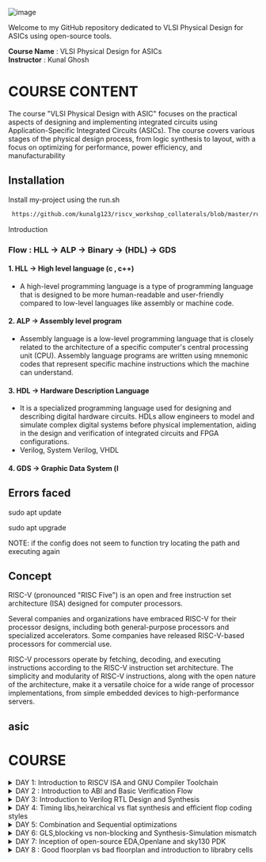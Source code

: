 ![image](https://github.com/VardhanSuroshi/pes_asic_class/assets/132068498/33403244-c9dd-4aef-a022-da52e2eef51c)

Welcome to my GitHub repository dedicated to VLSI Physical Design for ASICs using open-source tools.

**Course Name** : VLSI Physical Design for ASICs  
**Instructor** : Kunal Ghosh 


# COURSE CONTENT



The course "VLSI Physical Design with ASIC" focuses on the practical aspects of designing and implementing integrated circuits using Application-Specific Integrated Circuits (ASICs). The course covers various stages of the physical design process, from logic synthesis to layout, with a focus on optimizing for performance, power efficiency, and manufacturability


## Installation

Install my-project using the run.sh 


```bash
 https://github.com/kunalg123/riscv_workshop_collaterals/blob/master/run.sh#L13
```

 Introduction
### Flow : HLL -> ALP -> Binary -> (HDL) -> GDS
#### 1. HLL -> High level language (c , c++) 
- A high-level programming language is a type of programming language that is designed to be more human-readable and user-friendly compared to low-level languages like assembly or machine code.

#### 2. ALP -> Assembly level program
- Assembly language is a low-level programming language that is closely related to the architecture of a specific computer's central processing unit (CPU). Assembly language programs are written using mnemonic codes that represent specific machine instructions which the machine can understand.

#### 3. HDL -> Hardware Description Language
- It is a specialized programming language used for designing and describing digital hardware circuits. HDLs allow engineers to model and simulate complex digital systems before physical implementation, aiding in the design and verification of integrated circuits and FPGA configurations.
- Verilog, System Verilog, VHDL

#### 4. GDS -> Graphic Data System (l

## Errors faced
sudo apt update

sudo apt upgrade

NOTE: if the config does not seem to function try locating the path and executing again

## Concept  
RISC-V (pronounced "RISC Five") is an open and free instruction set architecture (ISA) designed for computer processors.

Several companies and organizations have embraced RISC-V for their processor designs, including both general-purpose processors and specialized accelerators. Some companies have released RISC-V-based processors for commercial use.

RISC-V processors operate by fetching, decoding, and executing instructions according to the RISC-V instruction set architecture. The simplicity and modularity of RISC-V instructions, along with the open nature of the architecture, make it a versatile choice for a wide range of processor implementations, from simple embedded devices to high-performance servers.

## asic

# COURSE 
<details>
<summary>DAY 1: Introduction to RISCV ISA and GNU Compiler Toolchain</summary>
<br>

## Introduction to Risc-v Basic Keywords
- **Instruction Set Architecture(ISA)**
  - An Instruction Set Architecture (ISA) refers to the set of instructions that a computer's central processing unit (CPU) can understand and execute. It defines the interface between software and hardware, specifying the operations that a CPU can perform, the data types it can manipulate, and the memory addressing modes it supports.

- **Risc-V ISA**
  - Risc-V ISA is an open-source ISA that has simpler and fixed length instructions that allows us to create custom processors for specific needs without being tied to proprietary architectures
 
- **Tools Used for the flow**
  - As we are aware of the flow, we will be using Risc-v ISA ALP and the RTL used will be picorv32a (We will be using rv64i during initial stages)

# Goal : Any High level Program that is written should be able to get executed in our CHIP

### List of well-known extensions present in Risc-V ISA

``` rv32i``` ``` rv64i``` ```rv32imc``` ```rv64imc``` ```rv32imafdc``` ```rv64imafdc``` ```rv32imcb``` ```rv64imcb``` ```rv32imc_sv32``` ```rv64gcv```

### Extensions and their Applications

- **I (Integer)** :The I set includes the base integer instruction set for RISC-V. It provides fundamental integer arithmetic and logical operations, data movement, and control flow instructions.
  - ADD, SUB, AND, OR, XOR, ADDI, SLTI, JAL, BEQ, LW

- **M (Multiply and Divide)** : The M set adds integer multiplication and division instructions to the base integer set. These instructions are particularly useful for arithmetic-heavy computations.
  - MUL, MULH, DIV, REM
  
- **A (Atomic)** : The A set introduces atomic memory access instructions. These instructions enable multiple operations on memory locations to be performed atomically, ensuring that other processors or threads cannot observe intermediate states.
  - LR (Load-Reserved), SC (Store-Conditional), AMO (Atomic Memory Operation)
  
- **F (Single-Precision Floating-Point)**: The F set adds single-precision floating-point instructions. These instructions enable arithmetic operations on 32-bit floating-point numbers.
  - FADD.S, FSUB.S, FMUL.S, FDIV.S, FCVT.W.S, FCVT.S.W

- **D (Double-Precision Floating-Point)** : The D set includes double-precision floating-point instructions. These instructions allow arithmetic operations on 64-bit floating-point numbers.
  - FADD.D, FSUB.D, FMUL.D, FDIV.D, FCVT.W.D, FCVT.D.W

- **C (Compressed)** : The C set introduces a compressed instruction format that reduces the size of code. Compressed instructions maintain the same functionality as their non-compressed counterparts but use shorter encodings.
  - C.ADDI4SPN, C.LWSP, C.ADDI, C.SW, C.JALR, C.BEQZ

- **G (Atomic and Lock-Free Operations)** : The G set, also known as the "GAS Set," is an alternative to the A set. It focuses on providing atomic and lock-free instructions to simplify hardware implementation.
  - LRV (Load-Reserved Variant), SCV (Store-Conditional Variant), AMO (Atomic Memory Operation Variants)

- **V (Vector)** :The V set adds vector instructions to the ISA, enabling Single Instruction, Multiple Data (SIMD) operations. These instructions allow efficient parallel processing of data elements in vectors.
  - VADD, VMUL, VFMADD, VLW, VSW

- **S (Supervisor)** : The S set, often used in privileged modes, includes instructions for managing and interacting with the supervisor-level operations of the system, such as handling exceptions and interrupts.
  - ECALL, EBREAK, SRET, MRET, WFI

- **B (Bit Manipulation)** : The B set introduces instructions for bit manipulation operations, allowing efficient manipulation of individual bits in registers and memory.
  - ANDI, ORI, XORI, SLLI, SRLI, SRAI

## 1. Create a simple C program That calculates sum from 1 to N -> sum_1_to_N.c

_____Compile it using C compiler_____
```
gcc sum_1_to_N.c -o 1_to_N.o![lab_sum_num_from_1_to_100](https://github.com/rohithgopakumar/pes_asic_class/assets/131611312/8e800ff1-24dd-4930-95e9-53f92bd31abd)

./1_to_N.o
```

-o allows you to name your output file

![lab_sum_num_from_1_to_100](https://github.com/rohithgopakumar/pes_asic_class/assets/131611312/072365ec-265a-400e-bc65-f32be04a9f37)




_____compile using riscv compiler and view the output_____
```
riscv64-unknown-elf-gcc -O1 -mabi=lp64 -march=rv64i -o 1_to_N.o sum_1_to_N.c
spike pk 1_to_N.o
```
![sum_1_to_n_lab](https://github.com/rohithgopakumar/pes_asic_class/assets/131611312/6dfaa541-fba5-4a51-9978-1c9932e99007)


- ```-O<number>``` : level of optimisation required
- ```-mabi``` : specifies the ABI (Application Binary Interface) to be used during code generation according to the requirements
- ```-march``` : specifies target architecture

_______We can check the different options available for all these fields using the commands_______ 
go to the directory where riscv64-unkonwn-elf is present
- -O1 : ``` riscv64-unkonwn-elf --help=optimizer```
- -mabi : ```riscv64-unknown-elf-gcc --target-help```
- -march : ```riscv64-unknown-elf-gcc --target-help```

_____To view the disassembled ALP code_____
```
riscv64-unknown-elf-objdump -d 1_to_N.o
```






## Integer number Representation (n-bit)

- Range of Unsigned numbers : [0, (2^n)-1 ]
- ![unsigned_lab](https://github.com/rohithgopakumar/pes_asic_class/assets/131611312/2aa9e4b2-c160-47f3-8667-a0cc5092d685)
* Range of signed numbes : Positive : [0 , 2^(n-1)-1]
                         Negative : [-1 to 2^(n-1)]
  ![signed](https://github.com/rohithgopakumar/pes_asic_class/assets/131611312/d2940e07-5d9a-4aa6-a9d6-1d1ce63b59b9)
  



</details>
<details>
<summary>DAY 2 : Introduction to ABI and Basic Verification Flow </summary>
<br>

## BASICS :

Instructions that act on signed or unsigned integers are called Base Integer Instructions
There are 47 Base Integer Instructions present in RISC-V ISA

### Types of Instruction based on encoding format

1. **R-Type (Register-Type):**
   - These instructions operate on registers and have a fixed format for their operands.
   - Examples: ADD, SUB, AND, OR, XOR, SLL, SRL, SRA, SLT, SLTU

2. **I-Type (Immediate-Type):**
   - These instructions have an immediate operand and one register operand.
   - Examples: ADDI, SLTI, SLTIU, XORI, ORI, ANDI, SLLI, SRLI, SRAI, LB, LH, LW, LBU, LHU, JALR

3. **S-Type (Store-Type):**
   - These instructions are used for storing values from registers to memory.
   - Examples: SB, SH, SW

4. **B-Type (Branch-Type):**
   - These instructions perform conditional branching based on comparisons.
   - Examples: BEQ, BNE, BLT, BGE, BLTU, BGEU

5. **U-Type (Upper Immediate-Type):**
   - These instructions have a larger immediate field for encoding larger constants.
   - Examples: LUI, AUIPC

6. **J-Type (Jump-Type):**
   - These instructions are used for unconditional jumps and function calls.
   - Examples: JAL



1. **Opcode [7] :** The opcode is a field within a machine language instruction that indicates the operation to be performed by the instruction. It defines the type of operation, such as arithmetic, logic, memory access, or control flow. Opcodes are used by the CPU to determine how to execute the instruction.

2. **rd (Destination Register) [5]:** The "rd" field represents the destination register in an assembly language instruction. It indicates the register where the result of the operation will be stored. After executing the instruction, the computed value will be placed in this register.

3. **rs1 (Source Register 1) [5]:** The "rs1" field represents the first source register in an assembly language instruction. It indicates the register that holds the value used in the operation. For instructions that involve two operands, "rs1" typically corresponds to the first operand.

4. **rs2 (Source Register 2) [5]:** The "rs2" field represents the second source register in an assembly language instruction. It indicates the register that holds the value used in the operation. For instructions that involve three operands, "rs2" typically corresponds to the second operand.

5. **func7 and func3 (Function Fields)[7] [3]:** These fields further refine the operation specified by the opcode. The "func7" field is used to distinguish different variations of instructions within the same opcode category. The "func3" field is used to specify a more specific operation within the opcode category. Together, these fields allow for a finer level of instruction differentiation.

6. **imm (Immediate Value):** The "imm" field represents an immediate value that is part of the instruction. Immediate values are constants that are embedded within the instruction itself. They can be used for various purposes, such as specifying offsets, constants, or small data values directly within the instruction.


#### ABI : Application Binary Interface

The instructions generated by compiler using a target ISA can be accessed by OS and User directly
- The parts of ISA accessible to User : User ISA
- The parts of ISA accessible to OS : system ISA
The access is done using Sysytem calls with the help of ABI

==> If we want to access hardware resources of processor, it has to be done via registers using ABI(names)

### ABI Names : 
- ABI names for registers serve as a standardized way to designate the purpose and usage of specific registers within a software ecosystem. These names play a critical role in maintaining compatibility, optimizing code generation, and facilitating communication between different software components.


![1to9_custom](https://github.com/rohithgopakumar/pes_asic_class/assets/131611312/dc5f88bc-5cba-4a68-97f6-5f908edf614c)


![lab2](https://github.com/rohithgopakumar/pes_asic_class/assets/131611312/fef9dc71-cea0-49a3-9e5c-2407c1eb73fc)

# Labwork using ABI Function Calls
## Algorithm for C Program using ASM
- Incorporating assembly language code into a C program can be done using inline assembly or by linking separate assem    ers from memory

To store 64 bits of data from mem to reg, we use 8*8bit stores ie., m[0],m[1]......m[7].

    RISC-V uses Little Endian format to store the data ie., Least significant Byte is stored in m[0]

DAY 1: Ibly files with your C code.
- When you call an assembly function from your C code, the C calling convention is followed, including pushing arguments onto the stack or passing them in registers as required.
- The program executes the assembly function, following the assembly instructions you've provided.

![image](https://github.com/RohithNagesh/pes_asic_class/assets/103078929/1d76b7ef-cac9-4331-9190-31af36525e0c)

## Review ASM Function Calls
- You write your C code in one file and your assembly code in a separate file.
- In the assembly file, you declare assembly functions with appropriate signatures that match the calling conventions of your platform.


#### Data can be stored in register by 2 methods
1. Directly store in registers
2. Store into registers from memory


To store 64 bits of data from mem to reg, we use 8*8bit stores ie., m[0],m[1]......m[7]. 

- ___RISC-V uses Little Endian format to store the data ie., Least significant Byte is stored in m[0]___










## RTL design using Verilog with SKY130 Technology 

# COURSE 

</details>
<details>
<summary>DAY 3: Introduction to Verilog RTL Design and Synthesis </summary>
<br>


 
Welcome to the Verilog RTL Design and Synthesis guide! On this day, we'll cover the basics of Verilog and get you started on your journey in digital design.

## Table of Contents

- [What is Verilog?](#what-is-verilog)
- [Key Concepts](#key-concepts)

## What is Verilog?

Verilog is a hardware description language used for designing digital systems at various levels of abstraction. It allows engineers to describe the behavior and structure of digital circuits, making it an essential tool in the field of digital design.

## Key Concepts

- **Modules:** In Verilog, designs are organized into modules, which represent functional blocks of a circuit.

- **Signals:** Signals are used to model inputs, outputs, and internal connections in a module.

- **Registers:** Verilog designs often involve flip-flops and registers, which store and manipulate data.

- **Combination and Sequential Logic:** Verilog supports both combinational logic (where outputs depend only on current inputs) and sequential logic (where outputs depend on current inputs and previous state).



## Overview

This repository contains the Verilog design files for a multiplexer called "good_mux_1". It also includes instructions for synthesis and simulation using GTKWave.

## Table of Contents

1. [Prerequisites](#prerequisites)
2. [Design Files](#design-files)
3. [Synthesis](#synthesis)
4. [Simulation](#simulation)
5. [License](#license)

## Prerequisites

Before you begin, ensure you have the following installed:

- A Verilog synthesis tool (e.g., Xilinx Vivado, Synopsys Design Compiler).
- A Verilog simulation tool (e.g., ModelSim).
- GTKWave for waveform viewing.
- (Add any other prerequisites specific to your project)

## Design Files

The design consists of the following Verilog files:

- `good_mux_1.v`: The main multiplexer module.

![good_mux_1_](https://github.com/rohithgopakumar/pes_asic_class/assets/131611312/8613bb15-ecda-4797-8576-c89a99a08e82)



![verilog_files](https://github.com/rohithgopakumar/pes_asic_class/assets/131611312/5085e450-aed2-4d78-8ab8-84bcb775fd26)

## Synthesis

To synthesize the "good_mux_1" design using your preferred synthesis tool, follow these general steps:

1. Open your synthesis tool.
2. Create a new project or workspace.
3. Add the Verilog files from this repository to your project.
4. Set the target FPGA device and synthesis constraints.
5. Launch the synthesis process.
6. Review the synthesis report for any errors or warnings.


![synthesis_illustration](https://github.com/rohithgopakumar/pes_asic_class/assets/131611312/1ac59093-7b78-4404-8dcc-0aab7332f7dd)



![good_mux_1](https://github.com/rohithgopakumar/pes_asic_class/assets/131611312/582639c2-1e35-44e8-aea2-65b68b8b9d3c)


## Simulation

To simulate the "good_mux_1" design using ModelSim and view the waveforms in GTKWave, follow these steps:



![gtkwave](https://github.com/rohithgopakumar/pes_asic_class/assets/131611312/01854222-1d91-4bd8-b96f-89c9f25dba79)




<details>
<summary><strong>part 2: Design Flow and Simulation</strong></summary>

Welcome to the Verilog RTL Design and Synthesis guide! Today, we'll delve into the design flow and simulation processes involved in creating robust digital designs using Verilog.

## Table of Contents

- [Design Flow](#design-flow)
- [Writing RTL Code](#writing-rtl-code)
- [Simulation](#simulation)

## Design Flow

1. **RTL Design:** Write the RTL code that describes the desired functionality of your circuit.

2. **Functional Simulation:** Simulate your RTL code using tools like ModelSim or VCS to verify correct behavior.

3. **Synthesis:** Convert RTL code into gate-level representation using synthesis tools like Synopsys Design Compiler.

4. **Gate-Level Simulation:** Simulate the gate-level netlist to ensure functional equivalence with RTL simulation.

5. **Optimization:** Optimize the gate-level design for area, power, and timing using tools like PrimeTime.

## Writing RTL Code

- Use an HDL like Verilog to describe the desired behavior of your circuit.
- Create reusable modules for different parts of your design.
- Utilize combinational and sequential constructs to achieve specific logic functionality.

## Simulation

- **Functional Simulation:** Verify that your RTL code behaves as expected using testbenches and simulators.
- **Waveform Viewing:** Analyze signal behavior using waveform viewers during simulation.

</details>

<!-- Include Day 3, Day 4, and so on... -->

<details>
<summary><strong>Resources</strong></summary>

Here are some resources to further your understanding of Verilog RTL design and synthesis:

- Books: "Digital Design and Computer Architecture" by David Harris and Sarah Harris
- Online Tutorials: Verilog tutorials on websites like [ASIC World](http://www.asic-world.com/), [Verilog Tutorial](https://www.verilog-tutorial.info/), and [EDA Playground](https://www.edaplayground.com/)

</details>


</details>
<details>
<summary>DAY 4: Timing libs,heirarchical vs flat synthesis and efficient flop coding styles </summary>
<br>


# Hierarchical and Flat Synthesis using Yosys

This repository contains an example project demonstrating the process of hierarchical and flat synthesis using Yosys. The project includes Verilog code files and instructions to perform both hierarchical and flat synthesis on a design.

## Contents

- [Introduction](#introduction)
- [Project Structure](#project-structure)
- [Hierarchical Synthesis](#hierarchical-synthesis)
- [Flat Synthesis](#flat-synthesis)
- [Usage](#usage)
- [License](#license)

## Introduction

This project aims to illustrate the concepts of hierarchical and flat synthesis using Yosys, a popular open-source synthesis tool. The Verilog design consists of multiple modules that are synthesized hierarchically and then flattened into a single-level netlist.

## Project Structure

The project is organized as follows:

- `verilog_files/`: Directory containing Verilog design files.
- `lib/`: Directory containing standard cell library files.
- `README.md`: This README file.

## Hierarchical Synthesis

1. Navigate to the `verilog_files` directory.
2. Invoke Yosys using the command `yosys`.
3. Once inside Yosys, follow the sequence of commands mentioned below:

- read_liberty -lib ../lib/sky130_fd_sc_hd__tt_025C_1v80.lib
- read_verilog multiple_modules.v
- synth -top multiple_modules
- abc -liberty ../lib/sky130_fd_sc_hd__tt_025C_1v80.lib
- show multiple_modules
- write_verilog -noattr multiple_modules_hier.v

![image](https://github.com/rohithgopakumar/pes_asic_class/assets/131611312/ad8d3d47-9c36-4662-9a45-246dedb9b124)

4. Open the generated `multiple_modules_hier.v` file using a text editor or a tool like `gvim`.

## Flat Synthesis

1. Navigate to the `verilog_files` directory.
2. Invoke Yosys using the command `yosys`.
3. Once inside Yosys, follow the sequence of commands mentioned below:

- read_liberty -lib ../lib/sky130_fd_sc_hd__tt_025C_1v80.lib
- read_verilog multiple_modules.v
- synth -top multiple_modules
- abc -liberty ../lib/sky130_fd_sc_hd__tt_025C_1v80.lib
- flatten
- show
- write_verilog -noattr multiple_modules_flat.v

![image](https://github.com/rohithgopakumar/pes_asic_class/assets/131611312/4f7d2b65-5e7d-4710-8d41-73c8892aa5f7)

4. Open the generated `multiple_modules_flat.v` file using a text editor or a tool like `gvim`.

## Modules

### async_reset

The `asyncres` module showcases the implementation of an asynchronous reset in a digital design.

![image](https://github.com/rohithgopakumar/pes_asic_class/assets/131611312/813ecbe0-a92d-4cda-b0f4-026ada1e399b)


![image](https://github.com/rohithgopakumar/pes_asic_class/assets/131611312/a74a17a7-cd21-400f-ba07-850f0bd2c7d9)


### sync_reset

The `syncres` module demonstrates the implementation of a synchronous reset in a digital design.


![image](https://github.com/rohithgopakumar/pes_asic_class/assets/131611312/462a6e46-12be-4d39-ac21-01c7314709d1)




![image](https://github.com/rohithgopakumar/pes_asic_class/assets/131611312/89857b95-9cba-46a8-8218-d0036961972c)



### async_set

The `sync_set` module combines a asynchronous set with other logic for a more comprehensive example.



![image](https://github.com/rohithgopakumar/pes_asic_class/assets/131611312/c3660838-1d8f-46b2-b4a4-02d1d506164c)



![image](https://github.com/rohithgopakumar/pes_asic_class/assets/131611312/beb4a630-90c1-4b6c-beb9-067baf489b3c)




### mult2

![image](https://github.com/rohithgopakumar/pes_asic_class/assets/131611312/3232cd47-786f-4996-ba56-6a5a17395dbf)

### mult8

![image](https://github.com/rohithgopakumar/pes_asic_class/assets/131611312/95e945cc-6a1b-49a1-9167-70bbb200eef4)


### sub_module_1

![image](https://github.com/rohithgopakumar/pes_asic_class/assets/131611312/e7eab964-7453-4eca-8ed5-92c52502839c)


![image](https://github.com/rohithgopakumar/pes_asic_class/assets/131611312/4806b788-5462-4447-9efb-85bc80f61f8f)


## Usage

1. Navigate to the `verilog_files` directory.
2. Open the desired module's Verilog file in a text editor or an IDE.
3. Modify the design or study the code to understand the reset methodology being implemented.
4. Optionally, navigate to the `tests` directory to find testbenches for these modules.
5. Run simulations using tools like ModelSim or other preferred simulation environments to observe the behavior of each reset type.
6. 





</details>


</details>
<details>
<summary>DAY 5: Combination and Sequential optimizations</summary>
<br>

# Combination and Sequential Optimizations in Digital Logic Design

This repository explores the concepts of Combination and Sequential optimizations in digital logic design. Understanding these optimization techniques is crucial for creating efficient and high-performance digital circuits.

## What Are Combination and Sequential Optimizations?

### Combination Optimizations

Combination optimizations, also known as static optimizations, focus on improving the performance and efficiency of combinational logic circuits. These optimizations aim to reduce the number of logic gates, minimize propagation delays, and optimize logic expressions. Some common techniques include:

- **Boolean Algebra Simplification:** Applying laws and theorems of Boolean algebra to simplify logic expressions.
  
- **Karnaugh Maps (K-Maps):** A graphical method for simplifying logic functions by grouping adjacent 1s in truth tables.

- **Quine-McCluskey Algorithm:** An algorithmic approach to finding the minimal sum-of-products (SOP) expressions.

- **Logic Gate Substitution:** Replacing complex gate combinations with simpler, equivalent gate combinations.

### Sequential Optimizations

Sequential optimizations focus on improving the performance and functionality of sequential logic circuits, which include elements like flip-flops, registers, and state machines. These optimizations aim to reduce clock-to-q delays, increase clock frequencies, and minimize power consumption. Some common techniques include:

- **Pipeline Design:** Breaking down a sequential process into stages to allow for parallel processing and improved throughput.

- **Clock Gating:** Disabling the clock signal to specific registers or portions of the circuit when they are not in use to save power.

- **State Encoding:** Optimizing the encoding of states in finite state machines to reduce the number of flip-flops and transitions.

- **Retiming:** Shifting registers and logic gates to different locations within the circuit to improve critical path timing.



# Optimization Examples in Verilog

This repository contains Verilog code examples demonstrating both combination and sequential optimizations.

## Files

### Combination Optimizations

- `opt_check.v`: This Verilog file showcases combination optimizations in digital logic design.


![opt_check](https://github.com/rohithgopakumar/pes_asic_class/assets/131611312/1bf2ef16-ae75-4ab8-b6ed-b01893e1e3b8)


![opt_check_schematic](https://github.com/rohithgopakumar/pes_asic_class/assets/131611312/1548358e-9317-4008-a5be-30ec493f02c4)


- `opt_check2.v`: Another example demonstrating combination optimizations.

![opt_check2](https://github.com/rohithgopakumar/pes_asic_class/assets/131611312/92f9698f-2107-4510-9e81-22fdb13775b8)


![opt_check2_schematic](https://github.com/rohithgopakumar/pes_asic_class/assets/131611312/aec5461e-e3ff-40b7-93f8-13e0c34abbb6)


- `opt_check3.v`: A third Verilog file with combination optimization examples.


![opt_check3](https://github.com/rohithgopakumar/pes_asic_class/assets/131611312/bbd32f9a-9ca8-4186-bfcd-ca821b1b65a5)



![opt_check3_schematic](https://github.com/rohithgopakumar/pes_asic_class/assets/131611312/b54bfd18-fd7b-4d01-8845-b244e3045fb8)



- `opt_check4.v`: Additional combination optimization examples.


![opt_check4](https://github.com/rohithgopakumar/pes_asic_class/assets/131611312/19e11e41-4420-4e5d-b109-0baba232bdb7)



![opt_check4_schematic](https://github.com/rohithgopakumar/pes_asic_class/assets/131611312/848155d4-089d-433b-beb9-5fb09289e9f8)

- `opt_check4.v`: Further combination optimization examples.


![opt_check4](https://github.com/rohithgopakumar/pes_asic_class/assets/131611312/eec101bb-b070-4e10-844f-78de3cd23c46)



![opt_check4_schematic](https://github.com/rohithgopakumar/pes_asic_class/assets/131611312/10ea2258-a578-4b6f-ac43-ea5d71bfb548)



### Sequential Optimizations
- `multiple_modules_opt.v`: This Verilog file focuses on sequential optimizations in multi-module designs.
![multiple_module_opt](https://github.com/rohithgopakumar/pes_asic_class/assets/131611312/c7d2f816-a41c-4760-a157-f115fc4adee5)

- `multiple_modules_opt2.v`: Another Verilog file with further sequential optimization examples.
![multiple_module_opt2](https://github.com/rohithgopakumar/pes_asic_class/assets/131611312/e6c428f6-de75-4a29-a9d1-8794fe80c045)




### Flip-Flop Constant Optimization Examples

- `dff_const1.v`: Verilog code demonstrating flip-flop constant optimization (1-bit constant).


![dff_const1_wave](https://github.com/rohithgopakumar/pes_asic_class/assets/131611312/2267b5e4-efaf-4d0d-8c87-4ea80848abdd)



![dff_const1_schematic](https://github.com/rohithgopakumar/pes_asic_class/assets/131611312/28630626-3e66-4de8-aae0-35b47492f564)



- `dff_const2.v`: Verilog code demonstrating flip-flop constant optimization (2-bit constant).

![dff_const2_schematic](https://github.com/rohithgopakumar/pes_asic_class/assets/131611312/7ca7e1ac-de4c-4f1f-8c07-cb9358db2444)


![dff_const2_wave](https://github.com/rohithgopakumar/pes_asic_class/assets/131611312/eb0e3164-c3ad-4ed4-bc5a-abbcd91af6fd)


- `dff_const3.v`: Verilog code demonstrating flip-flop constant optimization (3-bit constant).


![dff_const3_schematic](https://github.com/rohithgopakumar/pes_asic_class/assets/131611312/d4440bea-b69d-47cc-8b3c-8821c59bc326)



![dff_const3_wave](https://github.com/rohithgopakumar/pes_asic_class/assets/131611312/3dd17a9b-0d69-4949-8b7e-36a2f5afaec5)

- `dff_const4.v`: Verilog code demonstrating flip-flop constant optimization (4-bit constant).



![dff_const4_schematic](https://github.com/rohithgopakumar/pes_asic_class/assets/131611312/f08a0505-61e8-43d4-91dd-575ee80b1dfd)




![dff_const4_wave](https://github.com/rohithgopakumar/pes_asic_class/assets/131611312/90a12b0a-42bd-4b6f-818b-67e0e4d83680)


- `dff_const5.v`: Verilog code demonstrating flip-flop constant optimization (5-bit constant).



![dff_const5_schematic](https://github.com/rohithgopakumar/pes_asic_class/assets/131611312/ea1758b1-df0f-4ffb-8b3d-557f9b288c74)




![dff_const5_wave](https://github.com/rohithgopakumar/pes_asic_class/assets/131611312/29fea88f-a420-4542-b854-46a2809c4d53)


- `counter_opt.v`: Verilog code demonstrating counter optimization.


![counter_opt_schematic](https://github.com/rohithgopakumar/pes_asic_class/assets/131611312/fc14b16f-3cca-4f08-9071-10d5c67e5662)


- `counter2_opt.v`: Verilog code demonstrating counter optimization.



![counter2_opt_schematic](https://github.com/rohithgopakumar/pes_asic_class/assets/131611312/a9399c53-73bf-4d9b-8e4a-35687a4710fd)





</details>
<details>
<summary>DAY 6: GLS,blocking vs non-blocking and Synthesis-Simulation mismatch </summary>
<br>


# GLS (Gate-Level Simulation) Read Me

## Table of Contents
1. Introduction
2. GLS Overview
3. Blocking vs. Non-blocking Assignments
4. Synthesis-Simulation Mismatch
5. Ternary Operator Schematic (MUX)
6. GLS Synthesis Diagram
7. Dealing with the "bad_mux_wave" Issue
8. Understanding Synthesis-Simulation Mismatch
9. Common Causes of Synthesis-Simulation Mismatches
10. Identifying the "blocking_caveat_wave_GLS" Issue
11. Resolving the "blocking_caveat_wave_GLS" Issue
12. Conclusion

---

## 1. Introduction

Welcome to the GLS (Gate-Level Simulation) Read Me file. This document aims to provide you with essential information about GLS, blocking vs. non-blocking assignments, and the challenges related to synthesis-simulation mismatches. Additionally, it covers specific topics such as the ternary operator schematic MUX, GLS synthesis diagrams, and how to handle the "bad_mux_wave" issue. Whether you are a beginner or an experienced engineer, this guide should help you navigate these complex topics effectively.

---

## 2. GLS Overview

GLS, or Gate-Level Simulation, is a crucial step in the digital design process. It involves simulating the design using gate-level representations, which accurately reflect how the digital logic will behave in hardware. The primary goals of GLS are to ensure that the RTL (Register-Transfer Level) design correctly maps to the gate-level implementation and to identify any potential issues before moving to the physical synthesis and manufacturing stages.

---

## 3. Blocking vs. Non-blocking Assignments

In Verilog and other hardware description languages, there are two types of assignments: blocking and non-blocking. Understanding the difference between these assignment types is essential for accurate simulation and proper design implementation.

- **Blocking Assignments:** These assignments are executed sequentially in the order they appear in the code. The value assigned to a signal is immediately updated, and any subsequent assignments depend on the updated value. Blocking assignments are denoted by the '=' operator.

- **Non-blocking Assignments:** These assignments are executed concurrently, meaning that all assignments are scheduled simultaneously and then executed together in a non-blocking manner. Non-blocking assignments are denoted by the '<=' operator.

It's crucial to use the correct assignment type in your code to avoid unexpected simulation results and synthesis-simulation mismatches.

---

## 4. Synthesis-Simulation Mismatch

Synthesis-simulation mismatches occur when there are differences between the behavior of a design in simulation (RTL or gate-level) and its actual behavior in hardware. These mismatches can lead to functional errors, timing violations, or even design failures. Common causes of mismatches include incorrect constraints, improper use of blocking/non-blocking assignments, and missing simulation models for specific hardware elements.

To avoid synthesis-simulation mismatches, it's essential to:

- Use appropriate simulation models and libraries for your target technology.
- Ensure accurate constraints and timing information.
- Use the correct assignment types (blocking/non-blocking).
- Verify that the synthesized netlist matches the RTL design in terms of functionality.

---

## 5. Ternary Operator Schematic (MUX)

The ternary operator (conditional operator) in hardware design acts like a multiplexer (MUX) and is commonly used to select between two values based on a condition. Its schematic representation resembles a 2-to-1 MUX, where one input is selected based on the condition signal.



![ternary_operator_mux](https://github.com/rohithgopakumar/pes_asic_class/assets/131611312/16123323-5d12-4fdd-ab6e-a458cf420ced)




![ternary_operator_mux_wave](https://github.com/rohithgopakumar/pes_asic_class/assets/131611312/e64a601a-5d7a-43bf-9e90-c301e3635332)




![ternary_operator_mux_wave_GLS](https://github.com/rohithgopakumar/pes_asic_class/assets/131611312/8628319d-2fba-425b-b8af-e5cf401f01e0)


---

## 6. GLS Synthesis Diagram

The GLS synthesis diagram is a visual representation of how your RTL design maps to the gate-level implementation. It helps you understand how different modules, logic gates, and signals are interconnected in your design. Refer to the synthesis diagram during the GLS process to ensure that the gate-level simulation accurately reflects your intended hardware behavior.



![GLS_synthesis_diagram](https://github.com/rohithgopakumar/pes_asic_class/assets/131611312/8a5de2b5-2fa4-445c-ab8d-4d3236bd339c)

---

## 7. Dealing with the "bad_mux_wave" Issue

The "bad_mux_wave" issue is a common error encountered during GLS, often associated with conditional statements and multiplexers. To address this issue:

1. **Review Your Conditional Logic:** Check your Verilog code for conditional statements, especially those involving MUX-like operations. Verify that the conditions and assignments are correctly implemented.

2. **Use Blocking or Non-blocking Assignments Appropriately:** Ensure that you use the appropriate assignment type (blocking or non-blocking) for MUX outputs based on your design requirements.

3. **Verify Signal Dependencies:** Check the dependencies of signals involved in conditional logic. Ensure that the sequencing of assignments matches your design intent.

4. **Check for Missing Signals or Modules:** Sometimes, the "bad_mux_wave" issue can be a result of missing signals or modules in your design. Review your RTL and verify that all necessary components are included.

5. **Consult Simulation and Synthesis Tools Documentation:** Consult the documentation of your simulation and synthesis tools for specific guidance on resolving the "bad_mux_wave" issue. Tool-specific solutions may be available.

Remember that debugging such issues may require a systematic approach, including reviewing code, checking signals, and referring to simulation and synthesis logs for additional information.



![bad_mux_wave](https://github.com/rohithgopakumar/pes_asic_class/assets/131611312/4a81b129-4b9e-4340-95a4-b33e06808f0c)


![bad_mux_GLS_wave](https://github.com/rohithgopakumar/pes_asic_class/assets/131611312/bb864b4f-85a0-4fe1-80dc-f8d2a82f9001)


---


---

## 8. Understanding Synthesis-Simulation Mismatch

Synthesis-simulation mismatches occur when there are discrepancies between the behavior of a digital design in simulation (often at the register-transfer level, RTL) and the actual behavior in hardware after synthesis. Detecting and resolving these mismatches is critical for producing reliable and functional hardware.

---

## 9. Common Causes of Synthesis-Simulation Mismatches

Synthesis-simulation mismatches can result from various factors, including:

- **Incorrect Constraints:** Timing, area, and other constraints that are not accurately specified can lead to mismatches.

- **Improper Clock Domain Crossing Handling:** Inconsistent handling of clock domains can cause issues.

- **Missing or Inaccurate Simulation Models:** Simulation tools may not accurately represent the behavior of specific hardware elements.

- **Incorrect Clock and Reset Synchronization:** Asynchronous signals and clock domain crossings require careful handling.

- **Sequential vs. Combinatorial Logic:** Differences in how sequential and combinatorial logic is handled can lead to mismatches.

---

## 10. Identifying the "blocking_caveat_wave_GLS" Issue

The "blocking_caveat_wave_GLS" issue is a specific simulation error that can occur during gate-level simulation (GLS) when you have a combination of blocking assignments in your Verilog code. It often manifests as a wave signal that doesn't change when expected, leading to unexpected simulation behavior.


![blocking_caveat_schematic](https://github.com/rohithgopakumar/pes_asic_class/assets/131611312/0a271c97-32a4-41e6-bd4e-5f837f2f8b76)




![blocking_caveat_wave](https://github.com/rohithgopakumar/pes_asic_class/assets/131611312/1d67f147-5c16-4394-8f9f-473ecc0fd594)

---

## 11. Resolving the "blocking_caveat_wave_GLS" Issue

To resolve the "blocking_caveat_wave_GLS" issue and prevent synthesis-simulation mismatches, follow these steps:

1. **Review Your Verilog Code:** Carefully inspect your Verilog code for any blocking assignments that might be causing the issue.

2. **Identify the Culprit:** Isolate the specific part of your code where the issue occurs. Look for scenarios where multiple blocking assignments are used together.

3. **Analyze Signal Dependencies:** Check if there are dependencies between signals that could cause contention due to the use of blocking assignments.

4. **Use Non-blocking Assignments:** In many cases, replacing some of the blocking assignments with non-blocking assignments can resolve the issue. Non-blocking assignments (`<=`) are often a better choice for sequential logic and can help avoid contention.

5. **Use Appropriate Blocking Assignments:** If you need to use blocking assignments, ensure they are used correctly and do not create contention between signals.

6. **Simulate with Care:** After making code changes, re-run your simulations and verify that the "blocking_caveat_wave_GLS" issue is resolved. Pay close attention to waveform changes and timing.

7. **Consult Tool Documentation:** If the issue persists, refer to the documentation of your simulation tool for specific guidance on handling the "blocking_caveat_wave_GLS" issue. Some tools may have unique requirements or workarounds.



![blocking_caveat_wave_GLS](https://github.com/rohithgopakumar/pes_asic_class/assets/131611312/1dd93c0e-d689-4f36-929a-4c9108ae2f57)

---

## 12. Conclusion

Synthesis-simulation mismatches can be challenging to diagnose and fix, but understanding the specific issue, such as the "blocking_caveat_wave_GLS" problem, is the first step toward resolution. By carefully reviewing your Verilog code, identifying the issue, and using the appropriate assignments, you can ensure that your gate-level simulations accurately represent the behavior of your hardware design. Debugging and resolving mismatches early in the design process will lead to more reliable and predictable hardware outcomes.






</details>
<details>
<summary>DAY 7:  Inception of open-source EDA,Openlane and sky130 PDK </summary>
<br>






# Inception of Open-Source EDA: OpenLane and Sky130 PDK

## Introduction

Welcome to the Inception of Open-Source EDA project, where we explore the integration of OpenLane with the Skywater 130nm Process Design Kit (PDK). This open-source initiative aims to facilitate digital chip design and manufacturing, making EDA tools more accessible and collaborative.

## Table of Contents
1. [Prerequisites](#1-prerequisites)
2. [Installation](#2-installation)
3. [Getting Started](#3-getting-started)
4. [ Additional Resources](#4- Additional Resources)
5. [Troubleshooting](#5-Troubleshooting)
6. [License](#6-license)
7. [ Flop Ratio](#7- Flop Ratio)

## 1. Prerequisites

Before you begin, ensure you have met the following requirements:

- **Linux Environment**: OpenLane and Skywater PDK are primarily designed for Linux. We recommend using Ubuntu 18.04 LTS or later.

- **Git**: You'll need Git for version control and project setup.

- **Python**: Ensure you have Python 3.6 or higher installed on your system.

- **Docker**: Docker is used for containerization, simplifying the installation of various tools.

- **Synopsys Tools (Optional)**: Some stages of the flow may require specific EDA tools, such as Design Compiler. Note that these tools might require licenses.

## 2. Installation

Follow these steps to set up the project:

1. Clone the OpenLane repository:

   ```shell
   git clone https://github.com/The-OpenROAD-Project/OpenLane.git


## 3. Getting Started

Now that you have everything set up, you can start using OpenLane and exploring the Sky130 PDK:

### Run OpenLane

To run OpenLane, enter the OpenLane container:

```shell
make mount
```


![openlane_open_check](https://github.com/rohithgopakumar/pes_asic_class/assets/131611312/6928cc6f-4190-4a54-a369-796ed5fe84e6)



![openlane_open1](https://github.com/rohithgopakumar/pes_asic_class/assets/131611312/11765d62-c629-4354-82a5-63c43d449b4c)



![openlane_prep](https://github.com/rohithgopakumar/pes_asic_class/assets/131611312/19fab514-98f6-4243-b354-aff0e0894391)



## 4. Additional Resources

- **OpenLane Documentation**: Explore the comprehensive [OpenLane documentation](https://github.com/The-OpenROAD-Project/OpenLane) to learn more about the tool's capabilities and usage.

- **Skywater 130nm PDK Documentation**: Refer to the official [Skywater PDK documentation](https://github.com/google/skywater-pdk) for detailed information on the PDK components, usage, and design rules.

- **Community and Support**: Join the OpenLane and Sky130 PDK communities on platforms like GitHub and Reddit to ask questions, share experiences, and collaborate with others in the field of digital chip design.

## 5. Troubleshooting

If you encounter issues during the installation or usage of OpenLane or the Sky130 PDK, please refer to the troubleshooting section in the respective documentation. You can also seek assistance from the community through forums and discussion groups.
.

## 6. License

This project is distributed under the MIT License. For more details, please refer to the [LICENSE](LICENSE.md) file.


Thank you for joining us on this journey to make chip design more accessible and collaborative. We look forward to seeing the amazing designs you create using OpenLane and the Sky130 PDK!


## 7. Flop Ratio

The flop ratio is an important consideration in chip design, representing the balance between flip-flops (FFs) and logic elements. Achieving the right flop ratio is crucial for optimizing power consumption, performance, and area utilization in your designs.

When working on your chip design projects using OpenLane and the Sky130 PDK, keep the following tips in mind:

- **Ratio Guidelines**: Consult industry-standard guidelines or design specifications for the optimal flop ratio for your specific application.

- **OpenLane Tools**: OpenLane provides tools and options for analyzing and optimizing your flop ratio during the design process. Refer to the OpenLane documentation for details on how to use these features effectively.

- **Performance vs. Power**: Adjusting the flop ratio can impact both the performance and power consumption of your chip. Be mindful of your project's requirements and goals when making these adjustments.

- **Simulation**: Before finalizing your design, perform simulations to evaluate the impact of the flop ratio on functionality and timing. OpenLane offers simulation capabilities to assist in this process.

Balancing the flop ratio is a critical aspect of chip design, and OpenLane offers the flexibility and tools necessary to fine-tune this ratio to meet your project's objectives.



![flop_ratio](https://github.com/rohithgopakumar/pes_asic_class/assets/131611312/99475158-736a-423b-9666-b7609779129b)








</details>
<details>
<summary>DAY 8 : Good floorplan vs bad floorplan and introduction to librabry cells </summary>
<br>















